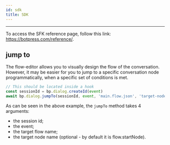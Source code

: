 ```yaml
---
id: sdk
title: SDK  
---
```


--------------------

To access the SFK reference page, follow this link: https://botpress.com/reference/.

## jump to

The flow-editor allows you to visually design the flow of the conversation. However, it may be easier for you to jump to a specific conversation node programmatically, when a specific set of conditions is met.

```js
// This should be located inside a hook
const sessionId = bp.dialog.createId(event)
await bp.dialog.jumpTo(sessionId, event, 'main.flow.json', 'target-node')
```

As can be seen in the above example, the `jumpTo` method takes 4 arguments:

- the session id;
- the event;
- the target flow name;
- the target node name (optional - by default it is flow.startNode).
